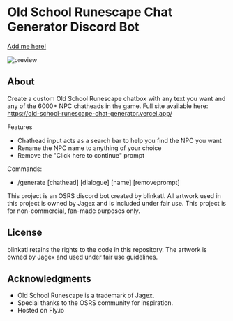 # Old School Runescape Chat Generator Discord Bot
[Add me here!](https://discord.com/oauth2/authorize?client_id=1274865747981766668)

![preview](https://github.com/user-attachments/assets/15170d7b-67a5-415b-b80e-9a35ba75b59e)

## About

Create a custom Old School Runescape chatbox with any text you want and any of the 6000+ NPC chatheads in the game.
Full site available here: https://old-school-runescape-chat-generator.vercel.app/

Features
- Chathead input acts as a search bar to help you find the NPC you want
- Rename the NPC name to anything of your choice
- Remove the "Click here to continue" prompt

Commands:
- /generate [chathead] [dialogue] [name] [removeprompt]

This project is an OSRS discord bot created by blinkatl. All artwork used in this project is owned by Jagex and is included under fair use. This project is for non-commercial, fan-made purposes only.

## License

blinkatl retains the rights to the code in this repository. The artwork is owned by Jagex and used under fair use guidelines.

## Acknowledgments

- Old School Runescape is a trademark of Jagex.
- Special thanks to the OSRS community for inspiration.
- Hosted on Fly.io
